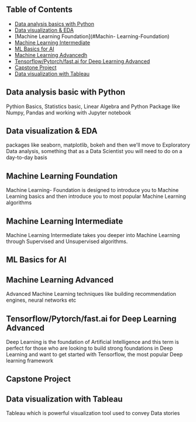 ## Table of Contents

- [ Data analysis basics with Python ](#Data-analysis-basics-with-Python)
- [Data visualization & EDA  ](#Data-visualization-&-EDA)
- [Machine Learning Foundation](#Machin- Learning-Foundation)
- [Machine Learning Intermediate](#Machine-Learning-Intermediate)
- [ML Basics for AI](#M-Basics-Fof-AII)
- [Machine Learning Advancedh](#Machine-Learning-Advanced)
- [Tensorflow/Pytorch/fast.ai for Deep Learning Advanced ](#ensorflow-Pytorch-fast.ai-for-Deep-Learning)
- [Capstone Project](#Capstone-Project)
- [Data visualization with Tableau](#Data-Visualization-with-Tableau)

## Data analysis basic with Python
Pythion Basics, Statistics basic, Linear Algebra and Python Package like Numpy, Pandas and working with Jupyter notebook
## Data visualization & EDA
packages like seaborn, matplotlib, bokeh and then we'll move to Exploratory Data analysis, something that as a Data Scientist you will need to do on a day-to-day basis
## Machine Learning Foundation
Machine Learning- Foundation is designed to introduce you to Machine Learning basics and then introduce you to most popular Machine Learning algorithms
## Machine Learning Intermediate
Machine Learning Intermediate takes you deeper into Machine Learning through Supervised and Unsupervised algorithms.
## ML Basics for AI
##  Machine Learning Advanced
Advanced Machine Learning techniques like building recommendation engines, neural networks etc
## Tensorflow/Pytorch/fast.ai for Deep Learning Advanced
Deep Learning is the foundation of Artificial Intelligence and this term is perfect for those who are looking to build strong foundations in Deep Learning and want to get started with Tensorflow, the most popular Deep learning framework
## Capstone Project
## Data visualization with Tableau
Tableau which is powerful visualization tool used to convey Data stories
